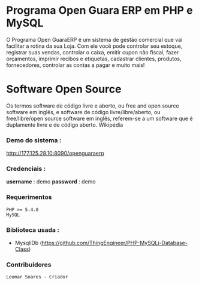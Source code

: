 # Programa Open Guara ERP em PHP e MySQL

O Programa Open GuaraERP é um sistema de gestão comercial que vai facilitar a rotina da sua Loja. Com ele você pode controlar seu estoque, registrar suas vendas, controlar o caixa, emitir cupon não fiscal, fazer orçamentos, imprimir recibos e etiquetas, cadastrar clientes, produtos, fornecedores, controlar as contas a pagar e muito mais!

# Software Open Source
Os termos software de código livre e aberto, ou free and open source software em inglês, e software de código livre/libre/aberto, ou free/libre/open source software em inglês, referem-se a um software que é duplamente livre e de código aberto. Wikipédia




### Demo do sistema :
http://177.125.28.10:8090/openguaraerp

### Credenciais :
  
**username** : demo
**password** : demo


### Requerimentos
    PHP >= 5.4.0
    MySQL

### Biblioteca usada : 
  - MysqliDb (https://github.com/ThingEngineer/PHP-MySQLi-Database-Class)

### Contribuidores
    Leomar Soares - Criador